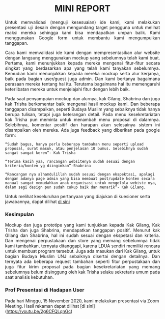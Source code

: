 <h1 align= center> MINI REPORT </h1>

<p align= "justify">
Untuk memvalidasi (menguji kesesuaian) ide kami, kami melakukan presentasi uji desain dengan mengundang target pengguna untuk melihat reaksi mereka sehingga kami bisa mendapatkan umpan balik. Kami menggunakan Google form untuk membantu kami mengumpulkan tanggapan. 

<p align= "justify">
Cara kami memvalidasi ide kami dengan mempresentasikan alur website dengan langsung menggunakan mockup yang sebelumnya telah kami buat. Pertama, kami menunjukkan kepada mereka mengenai fitur-fitur secara singkat yang berdasarkan apa yang telah kami tanyakan sebelumnya. Kemudian kami menunjukkan kepada mereka mockup serta alur kerjanya, baik pada bagian user/guest juga admin. Dan kami  bertanya bagaimana perasaan mereka tentang hal itu. Terutama bagaimana hal itu memengaruhi keterlibatan mereka untuk menjelajahi fitur dengan lebih baik.
  
<p align= "justify">
Pada saat penyampaian mockup dan alurnya, kak Gilang, Shabrina dan juga kak Trisha berkomentar baik mengenai hasil mockup kami.  Dan  beberapa tanggapan disampaikan, seperti Budaya Muslim yang sebaiknya tidak hanya berupa tulisan, tetapi juga keterangan detail. Pada menu kesekretariatan kak Trisha pun meminta untuk menambah menu proposal di dalamnya. Selebihnya, komentar positif dan harapan akan selesainya sistem ini disampaikan oleh mereka. 
Ada juga feedback yang diberikan pada google form:

`“Sudah bagus, hanya perlu beberapa tambahan menu seperti upload proposal, surat masuk, atau penjelasan 10 bumus. Selebihnya sudah sangat sangat keren”- Kak Trisha`

`“Terima kasih yaa, rancangan websitenya sudah sesuai dengan kriteria/konten yg diinginkan”-Shabrina`

`“Rancangan nya alhamdulillah sudah sesuai dengan ekspektasi, apalagi dengan adanya page admin yang bisa membuat post/update konten secara manual sangat memudahkan anak organisasi untuk mengelola webiste nya, dalam segi design pun sudah cukup baik dan menarik”- Kak Gilang.`

Untuk melihat keseluruhan pertanyaan yang diajukan di kuesioner serta jawabannya,  dapat dilihat [di sini](https://drive.google.com/file/d/1ZS_q2wM2rQ2bJSc-w8XDsNJSpHe8O6-4/view?usp=sharing)


### Kesimpulan

<p align= "justify">
Mockup dan juga prototipe yang kami tunjukkan kepada Kak Gilang, Kak Trisha dan juga Shabrina, mendapatkan tanggapan positif. Menurut kak GIlang dan Shabrina, hal ini sudah sesuai dengan ekspetasi dan kriteria. Dan mengenai perpustakaan dan store yang memang sebelumnya tidak kami tambahkan, ternyata ditanggapi, karena LDUA sendiri memiliki rencara untuk membuat program tersebut. Juga ada masukan dari Kak Gilang, untuk bagian Budaya Muslim UNJ sebaiknya disertai dengan detailnya. Dan ternyata ada beberapa request tambahan seperti fitur perpustakaan dan juga fitur kirim proposal pada bagian kesekretariatan yang memang sebelumnya belum disinggung oleh kak Trisha selaku sekretaris umum pada saat analisis kebutuhan. 


### Prof Presentasi di Hadapan User
Pada hari Minggu, 15 November 2020, kami melakukan presentasi via Zoom Meeting. Hasil rekaman dapat dilihat [di sini] (https://youtu.be/2g6CFQLqnGc)
